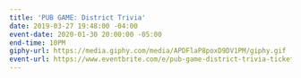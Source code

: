 ```yaml
---
title: 'PUB GAME: District Trivia'
date: 2019-03-27 19:48:00 -04:00
event-date: 2020-01-30 20:00:00 -05:00
end-time: 10PM
giphy-url: https://media.giphy.com/media/APDFlaP8poxD9DV1PM/giphy.gif
event-url: https://www.eventbrite.com/e/pub-game-district-trivia-tickets-87727698909
---
```


